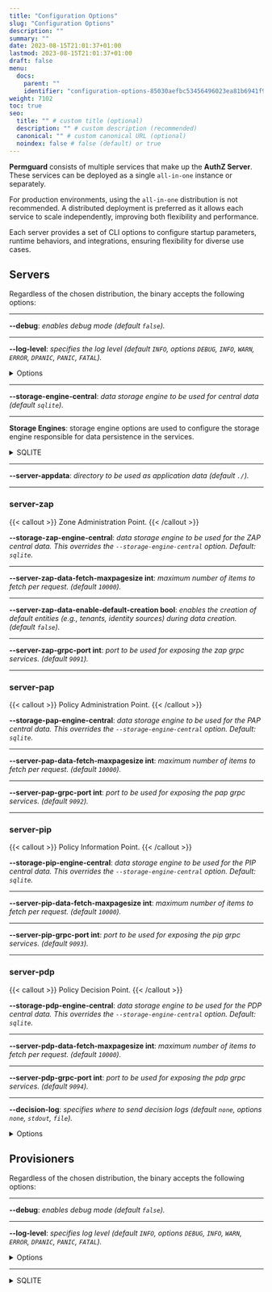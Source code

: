 ```yaml
---
title: "Configuration Options"
slug: "Configuration Options"
description: ""
summary: ""
date: 2023-08-15T21:01:37+01:00
lastmod: 2023-08-15T21:01:37+01:00
draft: false
menu:
  docs:
    parent: ""
    identifier: "configuration-options-85030aefbc53456496023ea81b6941f9"
weight: 7102
toc: true
seo:
  title: "" # custom title (optional)
  description: "" # custom description (recommended)
  canonical: "" # custom canonical URL (optional)
  noindex: false # false (default) or true
---
```

**Permguard** consists of multiple services that make up the **AuthZ Server**. These services can be deployed as a single `all-in-one` instance or separately.

For production environments, using the `all-in-one` distribution is not recommended. A distributed deployment is preferred as it allows each service to scale independently, improving both flexibility and performance.

Each server provides a set of CLI options to configure startup parameters, runtime behaviors, and integrations, ensuring flexibility for diverse use cases.

## Servers

Regardless of the chosen distribution, the binary accepts the following options:

---
**\--debug**: *enables debug mode (default `false`).*

---
**\--log-level**: *specifies the log level (default `INFO`, options `DEBUG`, `INFO`, `WARN`, `ERROR`, `DPANIC`, `PANIC`, `FATAL`).*

<details>
  <summary>Options</summary>

| LEVEL     | MEANING                                                                                                          |
|-----------|------------------------------------------------------------------------------------------------------------------|
| DEBUG     | Debug logs are typically voluminous, and are usually disabled in production.                                     |
| INFO      | Info is the default logging priority.                                                                            |
| WARN      | Warn logs are more important than Info, but don't need individual human review.                                  |
| ERROR     | Error logs are high-priority. If an application is running smoothly, it shouldn't generate any error-level logs. |
| DPANIC    | DPanic logs are particularly important errors. In development the logger panics after writing the message.       |
| PANIC     | Panic logs a message, then panics.                                                                               |
| FATAL     | Fatal logs a message, then calls os.Exit(1).                                                                     |

</details>

---

**\--storage-engine-central**: *data storage engine to be used for central data (default `sqlite`).*

---

**Storage Engines**: storage engine options are used to configure the storage engine responsible for data persistence in the services.

<details>
  <summary>SQLITE</summary>

**\--storage-engine-sqlite-dbname**: *sqlite database name (default **permguard**).*

---

</details>

---

**\--server-appdata**: *directory to be used as application data (default `./`).*

---

### server-zap

{{< callout >}} Zone Administration Point. {{< /callout >}}

**\--storage-zap-engine-central**: *data storage engine to be used for the ZAP central data. This overrides the `--storage-engine-central` option. Default: `sqlite`.*

---

**\--server-zap-data-fetch-maxpagesize int**: *maximum number of items to fetch per request. (default `10000`).*

---

**\--server-zap-data-enable-default-creation bool**: *enables the creation of default entities (e.g., tenants, identity sources) during data creation. (default `false`).*

---

**\--server-zap-grpc-port int**: *port to be used for exposing the zap grpc services. (default `9091`).*

---

### server-pap

{{< callout >}} Policy Administration Point. {{< /callout >}}

**\--storage-pap-engine-central**: *data storage engine to be used for the PAP central data. This overrides the `--storage-engine-central` option. Default: `sqlite`.*

---

**\--server-pap-data-fetch-maxpagesize int**: *maximum number of items to fetch per request. (default `10000`).*

---

**\--server-pap-grpc-port int**: *port to be used for exposing the pap grpc services. (default `9092`).*

---

### server-pip

{{< callout >}} Policy Information Point. {{< /callout >}}

**\--storage-pip-engine-central**: *data storage engine to be used for the PIP central data. This overrides the `--storage-engine-central` option. Default: `sqlite`.*

---

**\--server-pip-data-fetch-maxpagesize int**: *maximum number of items to fetch per request. (default `10000`).*

---

**\--server-pip-grpc-port int**: *port to be used for exposing the pip grpc services. (default `9093`).*

---

### server-pdp

{{< callout >}} Policy Decision Point. {{< /callout >}}

**\--storage-pdp-engine-central**: *data storage engine to be used for the PDP central data. This overrides the `--storage-engine-central` option. Default: `sqlite`.*

---

**\--server-pdp-data-fetch-maxpagesize int**: *maximum number of items to fetch per request. (default `10000`).*

---

**\--server-pdp-grpc-port int**: *port to be used for exposing the pdp grpc services. (default `9094`).*

---

**\--decision-log**: *specifies where to send decision logs (default `none`, options `none`, `stdout`, `file`).*

<details>
  <summary>Options</summary>

| OPTION   | MEANING                                                                                     |
|----------|---------------------------------------------------------------------------------------------|
| `none`   | Disables decision logging entirely.                                                         |
| `stdout` | Writes decision logs to standard output, useful for debugging or container environments.    |
| `file`   | Persists decision logs to a file on disk (log file location is configurable separately).    |

</details>

## Provisioners

Regardless of the chosen distribution, the binary accepts the following options:

---
**\--debug**: *enables debug mode (default `false`).*

---
**\--log-level**: *specifies log level (default `INFO`, options `DEBUG`, `INFO`, `WARN`, `ERROR`, `DPANIC`, `PANIC`, `FATAL`).*

<details>
  <summary>Options</summary>

| LEVEL     | MEANING                                                                                                          |
|-----------|------------------------------------------------------------------------------------------------------------------|
| DEBUG     | Debug logs are typically voluminous, and are usually disabled in production.                                     |
| INFO      | Info is the default logging priority.                                                                            |
| WARN      | Warn logs are more important than Info, but don't need individual human review.                                  |
| ERROR     | Error logs are high-priority. If an application is running smoothly, it shouldn't generate any error-level logs. |
| DPANIC    | DPanic logs are particularly important errors. In development the logger panics after writing the message.       |
| PANIC     | Panic logs a message, then panics.                                                                               |
| FATAL     | Fatal logs a message, then calls os.Exit(1).                                                                     |

</details>

---

<details>
  <summary>SQLITE</summary>

**\--storage-engine-sqlite-filepath**: *sqlite database file path (default `.`).*

---

</details>
